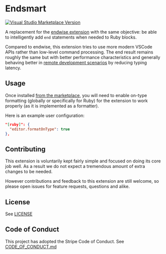 # Endsmart

[![Visual Studio Marketplace Version](https://img.shields.io/visual-studio-marketplace/v/Stripe.endsmart)](https://marketplace.visualstudio.com/items?itemName=Stripe.endsmart)

A replacement for the [endwise extension](https://marketplace.visualstudio.com/items?itemName=kaiwood.endwise) with the same objective: be able to intelligently add `end` statements when needed to Ruby blocks.

Compared to endwise, this extension tries to use more modern VSCode APIs rather than low-level command processing. The end result remains roughly the same but with better performance characteristics and generally behaving better in [remote development scenarios](https://code.visualstudio.com/docs/remote/remote-overview) by reducing typing latency.

## Usage

Once installed [from the marketplace](https://marketplace.visualstudio.com/items?itemName=Stripe.endsmart), you will need to enable on-type formatting (globally or specifically for Ruby) for the extension to work properly (as it is implemented as a formatter).

Here is an example user configuration:

```json
"[ruby]": {
  "editor.formatOnType": true
},
```

## Contributing

This extension is voluntarily kept fairly simple and focused on doing its core job well. As a result we do not expect a tremendous amount of extra changes to be needed.

However contributions and feedback to this extension are still welcome, so please open issues for feature requests, questions and alike.

## License

See [LICENSE](LICENSE)

## Code of Conduct

This project has adopted the Stripe Code of Conduct. See [CODE_OF_CONDUCT.md](CODE_OF_CONDUCT.md)
